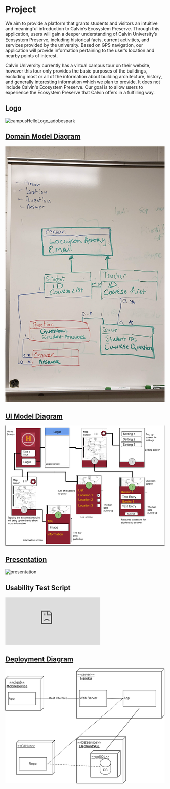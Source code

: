 # Project

We aim to provide a platform that grants students and visitors an intuitive and meaningful introduction to Calvin’s Ecosystem Preserve. Through this application, users will gain a deeper understanding of Calvin University’s Ecosystem Preserve, including historical facts, current activities, and services provided by the university. Based on GPS navigation, our application will provide information pertaining to the user’s location and nearby points of interest.

Calvin University currently has a virtual campus tour on their website, however this tour only provides the basic purposes of the buildings, excluding most or all of the information about building architecture, history, and generally interesting information which we plan to provide. It does not include Calvin's Ecosystem Preserve. Our goal is to allow users to experience the Ecosystem Preserve that Calvin offers in a fulfilling way.


## Logo

![campusHelloLogo_adobespark](https://user-images.githubusercontent.com/90645514/136474913-74d898fb-f4e8-443b-a3f9-5557bab54116.png)


## [Domain Model Diagram](https://github.com/calvin-cs262-fall2021-teamH/Hello-Campus/blob/master/domain_model_diagram.png?raw=true)

![domain_model_diagram](https://github.com/calvin-cs262-fall2021-teamH/Hello-Campus/blob/master/domain_model_diagram.png?raw=true)


## [UI Model Diagram](https://github.com/calvin-cs262-fall2021-teamH/Hello-Campus/blob/master/UI_Diagram.png?raw=true)

![ui_model_diagram](https://github.com/calvin-cs262-fall2021-teamH/Hello-Campus/blob/master/UI_Diagram.png?raw=true)

## [Presentation](https://docs.google.com/presentation/d/17UzsgdpcL_WcPMLE2XdzV9sIAA4_FpbhTnKqq1WMFxw/edit?usp=sharing)

![presentation](https://docs.google.com/presentation/d/17UzsgdpcL_WcPMLE2XdzV9sIAA4_FpbhTnKqq1WMFxw/edit?usp=sharing)

## Usability Test Script
![usability_test](https://github.com/calvin-cs262-fall2021-teamH/Hello-Campus/blob/dfb32a2da93b1393c2e862ae555298e92e91a6c0/Usability%20Test_%20HelloCampus%20App.pdf)

## [Deployment Diagram](https://github.com/calvin-cs262-fall2021-teamH/Hello-Campus/blob/e1637c6c087ab756ccaf5ed9b60d5b6e10353965/HelloCampusDeployment.drawio.png)
![deployment_diagram](https://github.com/calvin-cs262-fall2021-teamH/Hello-Campus/blob/e1637c6c087ab756ccaf5ed9b60d5b6e10353965/HelloCampusDeployment.drawio.png)